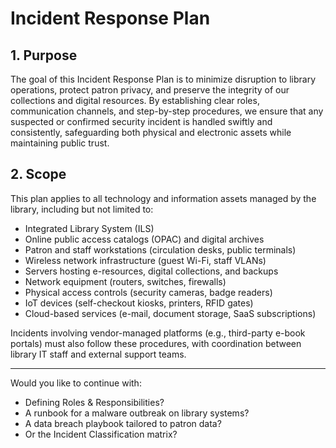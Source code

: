# Incident Response Plan

## 1. Purpose

The goal of this Incident Response Plan is to minimize disruption to library operations, protect patron privacy, and preserve the integrity of our collections and digital resources. By establishing clear roles, communication channels, and step-by-step procedures, we ensure that any suspected or confirmed security incident is handled swiftly and consistently, safeguarding both physical and electronic assets while maintaining public trust.

## 2. Scope

This plan applies to all technology and information assets managed by the library, including but not limited to:

- Integrated Library System (ILS)  
- Online public access catalogs (OPAC) and digital archives  
- Patron and staff workstations (circulation desks, public terminals)  
- Wireless network infrastructure (guest Wi-Fi, staff VLANs)  
- Servers hosting e-resources, digital collections, and backups  
- Network equipment (routers, switches, firewalls)  
- Physical access controls (security cameras, badge readers)  
- IoT devices (self-checkout kiosks, printers, RFID gates)  
- Cloud-based services (e-mail, document storage, SaaS subscriptions)  

Incidents involving vendor-managed platforms (e.g., third-party e-book portals) must also follow these procedures, with coordination between library IT staff and external support teams.

---

Would you like to continue with:

- Defining Roles & Responsibilities?  
- A runbook for a malware outbreak on library systems?  
- A data breach playbook tailored to patron data?  
- Or the Incident Classification matrix?  
